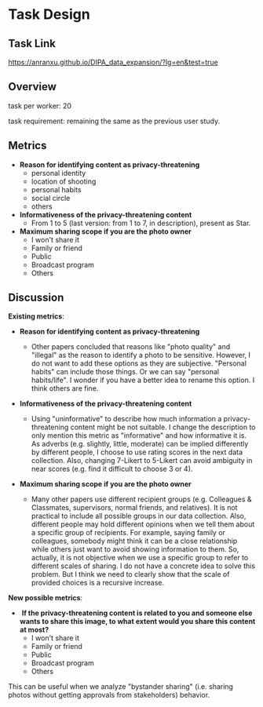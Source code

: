 # Task Design

## Task Link

 https://anranxu.github.io/DIPA_data_expansion/?lg=en&test=true

## Overview

task per worker: 20

task requirement: remaining the same as the previous user study. 

## Metrics

- **Reason for identifying content as privacy-threatening**
  - personal identity 
  - location of shooting
  - personal habits
  - social circle
  - others
- **Informativeness of the privacy-threatening content**
  - From 1 to 5 (last version: from 1 to 7, in description), present as Star. 
- **Maximum sharing scope if you are the photo owner** 
  - I won't share it
  - Family or friend
  - Public
  - Broadcast program
  - Others

## Discussion

**Existing metrics**:

- **Reason for identifying content as privacy-threatening**

  - Other papers concluded that reasons like "photo quality" and "illegal" as the reason to identify a photo to be sensitive. However, I do not want to add these options as they are subjective. "Personal habits" can include those things. Or we can say "personal habits/life". I wonder if you have a better idea to rename this option. I think others are fine.

- **Informativeness of the privacy-threatening content**

  - Using "uninformative" to describe how much information a privacy-threatening content might be not suitable. I change the description to only mention this metric as "informative" and how informative it is. As adverbs (e.g. slightly, little, moderate)  can be implied differently by different people, I choose to use rating scores in the next data collection. Also, changing 7-Likert to 5-Likert can avoid ambiguity in near scores (e.g. find it difficult to choose 3 or 4).

- **Maximum sharing scope if you are the photo owner** 

  - Many other papers use different recipient groups (e.g. Colleagues & Classmates, supervisors, normal friends, and relatives). It is not practical to include all possible groups in our data collection. Also, different people may hold different opinions when we tell them about a specific group of recipients. For example, saying family or colleagues, somebody might think it can be a close relationship while others just want to avoid showing information to them. So, actually, it is not objective when we use a specific group to refer to different scales of sharing. I do not have a concrete idea to solve this problem. But I think we need to clearly show that the scale of provided choices is a recursive increase.

    

**New possible metrics**:

- ​	**If the privacy-threatening content is related to you and someone else wants to share this image, to what extent would you share this content at most?**
  - I won't share it
  - Family or friend
  - Public
  - Broadcast program
  - Others

This can be useful when we analyze "bystander sharing" (i.e. sharing photos without getting approvals from stakeholders) behavior. 